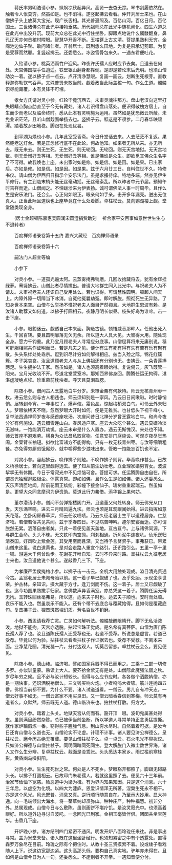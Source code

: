 <!-- { "loadSidebar": true } -->
　　蒋氏率男明浩请小参。飒飒凉秋起异风。高贤一去杳无踪。琴书剑履依然在。触著令人怅莫穷。然虽如是。也不消得。遂竖起拂云看看。仲开刘居士来也。在山僧拂子头上放莫大宝光。现广长舌相。其光普遍照及。百亿山河。百亿日月。百亿国土。三世诸佛总在此光中接物垂慈。历代祖师总在此光中随机阐化。四生六道总在此光中出没升沉。现前大众总在此光中行住坐卧。脚跟点地说什么髑髅翻身。鼻孔辽天亦何贵棺材瞠眼。智慧华开香不断。玉楼筵上古文清。菩提果熟利无穷。金阁池边仙子聚。敢问诸仁者。开翁居士。既到恁么田地。为复是夙承记莂耶。为复是受荐而然耶。复竖起拂云。还委悉么。冰姿雪骨包来久。一遇东君便吐花。

　　入殓请小参。桃英洒雨竹户迎风。昨夜许氏孺人应时应节去矣。且道去在何处。天宫佛国摆手任逍遥。铁壁银山翻身都靠倒。是即是若论末后光明。也须山僧助汝一着。遂以拂子点一点云。点开清净慧眼。复画一画云。划断生死根芽。直教释迦弥勒饮气吞声。文殊普贤未敢当前。觑着政当此际盖棺一句。作么生道。髑髅识尽能藏覆。本有灵锋不可埋。

　　孝女方氏请对灵小参。红轮毕竟沉西去。未审灵魂往那方。盘山老汉向这里打失眼睛点胸点肋直至于今无有藏处。诸人若识得盘山落处。便识得敬槐方居士。自生而少而老以及临命终时。悉从此本有灵明施为运用。虽然如是犹恐微云所蔽。未免业识茫茫。且听山僧觌面举扬去也。竖拂子云。秪这是不须参。二月春华映碧潭。踏着故乡田地稳。脚跟在处现优昙。

　　到平湖为焕也小参。几年此室受香斋。今日升堂话去来。人去茫茫不复返。果然鲍老送灯台。若是正念修行底不在此论。何故他知。如来者无所从来。亦无所去。既无来去。则无生死。无生死。则无轮回。无轮回。则无天宫地狱。无天宫地狱。则无爱憎好丑等相。无爱憎好丑等相。谁是佛谁是众生。即欲觅其佛众生名字了不可得。故我焕也上座。未出家时如是修。如是信。如是因。如是果。已出家后。亦如是修。如是信。如是因。如是果。兹于六月廿三日。自料住世不久。特修书仪。请山僧为伊西归日指示个安乐法门。虽是求搔待痒。特地多端。然亦见伊生平修行。有主到临末梢头能无丝毫动摇。无丝毫紊乱。所以昨者中元节届。预知午时吉祥而逝。山僧闻之。不惮跋涉来为伊表扬。诚可谓佛法人事一时周毕。且作么生是安乐法门。还会么。心正何如眼正。眼亲何如手亲。击开多年漏壳。迸出无位真人。正当此际且道焕也上座毕竟在什么处着脚。卓柱杖云。莫向鹦湖楼上觑。堂堂随类现全身。

　　(居士金超顿陈嘉惠吴圆润宋圆澄捐赀助刻
　祈合家平安百事如意世世生生心不退转者)

　　百痴禅师语录卷第十五终
嘉兴大藏经　百痴禅师语录


　　百痴禅师语录卷第十六

　　嗣法门人超宣等编

　　小参下

　　对灵小参。一道孤光逼太阿。云蒸雾掩弗销磨。几回收拾藏将去。犹有余辉挂绿萝。蓦竖拂云。山僧此者尽情撒出。普请大地群生同入此光中。与祝老夫人为不请友。未审祝老夫人还识自己受用处么。若也识得。可谓慧性圆明。顿超人间天上。内障外障一切障当下冰消。自冤他冤曩劫冤。即时解脱。照彻死生无异路。了知身世本来空。山僧与么举扬不惟祝老夫人面目俨然抑且。大地群生恩波有赖。是汝诸人助荐又如何道。以拂子打圆相云。夜静月明长似昼。枝头好鸟为谁啼。击一击下座。

　　小参。眼豁迷云。觑透自己本来面。胸悬古镜。顿悟威音那畔人。任他出死入生。千回百转。要且圆明廓落无欠无余。所以道大人具大见。大智得大用。随处现全身。愿力千钧重。此乃宝月顾老夫人寻常应分底事。山僧屈算将来无庸别说。秪可肝胆相照共作证明而已。若是凡夫之见。便计有生有死有得有失有苦有乐有聚有散。头头系绊处处乖宗。逗到识尽计穷如何解得相应。兹当入殓之际。锦花红簇簇。孝子哭哀哀。汝且道顾老夫人与从上佛祖还有分别也无。击拂云。一朵青莲捧两足。生生拥护法王家。然虽如是。诸人也须高着眼始得。复说偈云。灰飞葭管一阳来。宝月光收晓不开。尽道北堂萱室冷。那知西界佛身回。腾腾任运无拘碍。湛湛虚凝绝点埃。珍重幕前枕块者。呼天且莫泪盈腮。

　　除夜小参。僧问古人烹露地白牛分岁。未审金粟有何款待。师云无核青州枣一枚。进云恁么则与古人相违也。师云须知别是一家风。乃云日日闹啾啾。时时静悄悄。展转到今宵。一年事过了。爆声催。霜色晶。惊起梅梢双白鸟。可怜云外未归人。梦眼依稀天不晓。忽然梦眼大开时如何。便是无锥贫。也甘低头下视千峰小。复举法昌遇禅师岁夜与感首座吃汤。次座问昔日北禅分岁曾烹露地白牛。和尚今夜分岁有何施设。遇云腊雪连山白。春风透户寒。座云大众吃个甚么。遇云莫嫌冷淡无滋味。一饱能消万劫饥。座云未审是什么人置办。遇云无惭愧汉。来处也不知。师云首座不避艰劳。横身为众法昌私取官物。任意安排门庭施设。可观岁夜尽觉热闹。金粟臂长袖短。拟欲比富诸方不能得构。只有一枚无核青州枣。与汝等细嚼粗餐。亦免得穷厮煎饿厮炒。就中嚼得些少滋味出来。管教一饱能忘百饥也不定。

　　对灵小参。竖起拂云。唤作拂子则触。不唤作拂子则背。毕竟唤作甚么。已故义桥徐居士。若向这里觑得透去。便了知从前生幼壮老。立业理家婚男育女。波波挈挈无有休期。今日于常寂光中不见烦恼可舍。菩提可求。任运腾腾自由自在。所谓灵光独耀迥脱根尘。体露真常。即如如佛。且作么生是如如佛。诸人还委悉么。天乐声清匝地闻。阶前花雨正缤纷。彩幢下接金仙子。璚树重重起瑞云。然虽如是。更望大众同念摩诃为伊资助。莫道此行力弗借。添华锦上果何妨。

　　董尔潜请小参。僧问不劳弹指楼阁门开。且道董父何处转身。师云佛光从口发。天乐满空鸣。进云三月晴风遍九垓。师云也须是耳观眼闻始得。进云指挥如意天花落。坐卧闲房春草深。师云任汝啧啧。乃云久征老居士生平以道德居身。仁慈济物。若僧若俗共见共闻。兹于季春四日。不见病苦呻吟。遽尔安寝而逝。亦可谓脱然无累。洒落自由者矣。只此一着便见盖天盖地。亘古亘今。上与诸佛同源。下与群生合命。头头不昧。无文铁印向空抛。刹刹相通。折角泥牛连夜吼。仙乐送归清泰国。好风吹上紫金莲。其受用至而且深。又岂待予言赘赘乎。事弗获已。带累山僧来这里。说白道黄也。是对会走路人重宣个路引。还识路引么。五里一亭十里一铺。游遍大千何曾动步。花谢花开唯自知。去时不异来时路。呈拄杖云九征老居士来也。汝且道他说个甚么。遂敲香几三下。下座。

　　为孝廉严孟侯掩棺小参。以拂子击一击云。全机大用触处现成。溢目清光贯通今古。孟翁老居士未闯母胎以前。这一着子早已觑破了也。及乎处胎。示现坐享世荣。护丛林。亲知识。摄大藏于方寸。逢刀剑而不伤。这一着子。居士又已觑破了也。迄今功圆果熟撒手归家。念佛数声异香满室。亦总凭这一着子。腾腾任运无碍无拘。玉转珠回丝毫弗易。所以道。适来夫子时也。适去夫子顺也。安时而处顺。哀乐不能入也。然虽哀乐不能入。还有个带不去底合与覆藏始得。且如何是覆藏底句。复击拂子云。狸首斑然埋幻质。芳名百世不销磨。

　　小参。西孟请我荐亡灵。亡灵如何解听法。髑髅敲醒眼睛开。脚下无私活泼泼。地狱不能拘。天宫亦透脱。拈起宝珠正觉成。是名希有真菩萨。山僧为唐门陈氏孺人荐了也。汝且道陈氏孺人还受荐也无。若道不受荐。所说总是虚言。若道已受荐。毕竟以何为验。拈拄杖云看看拄杖子作证据去也。受荐不受荐。不离本来面。业净慧花圆。清光凝一片。分付达观人。切莫苦留恋。卓拄杖云会么。要见便见。

　　除夜小参。德山棒。临济喝。譬如国家兵器不得已而用之。三乘十二部一切修多罗。亦似训童蒙。熟读上大人。要芥拾金紫无有是处。山僧际此魔强法弱之秋。岁尽年穷之候。且不必与汝计短较长。但得与么应节应时。各各做个洒脱衲僧。亦是一期快事。还识洒脱衲僧么。三文钱买响火炮。小者呜呜大者啸。筋斗连抛四五番。佛祖当前都不要。为什么不要。诸人试道道看。一僧云。男儿自有冲天志。一僧云好事不如无。一僧云富家不用买良田。又一僧云暗香春信到寒梅。师云莫有再道者么。众默然。师云既无人道。德山临济来也。拈拄杖打散。归方丈。

　　对灵小参。踏着上头关。地狱天宫从何而有。豁开顶　眼。波旬鬼属甚处得来。虽则满目纷然杂陈。总已被伊当前坐断。所以学道人寻常单持正念勇猛提撕。就作家炉鞴鍜炼一番。窃得些子腥臊气息。到山穷水尽时。自然着着可据。是汝今日还肯山僧与么道也无。山僧论实不论虚。计理不计事。诸人要见济公禅德么。呈拄杖云。磨今历古绝无覆藏。要见山僧拄杖子么。卓一卓云。石火电光不容拟议。只如济公禅德与山僧拄杖子。同明同暗同死同生。登大解脱门入微尘数世界海。诸人又作么生分辨。复卓拄杖云。觌面是没乖张。头头悉达本家乡。雨过槛前寒桂影。黄昏幽鸟噪斜阳。

　　对灵小参。生生死死世之常。何处是人不死乡。梦眼豁开都照了。脚跟无碍路头长。以拂子打圆相云。已故印门朱老孺人。若就这里照了去。便见六十三年前。治家节俭恤下宽慈。险恶道中为梁为楫。有为界内知果知因。只是这个消息。六十三年后。以虚空为化境。以四大为蘧庐。恩爱识情浑无所著。涅槃生死永不相干。亦是这个风光。风光既普。消息又真。逆行顺行随意自在。乃至示大妙用。显大神通。向一毛端倾出大海水。将一茎草纳却须弥山。种种庄严。种种福慧。初非分外。总属现成。山僧今日与么敷陈。虽则画饼不堪疗饥。是汝灵寂光中。也须高着眼好。所以道外边寻讨自波吒。一念回光已到家。金相玉毫皆伴侣。团圞共坐宝莲华。击香几下座。

　　开炉晚小参。诸方结制四门紧密不通风。明发开炉八面玲珑任来往。非是事出寻常。盖为寮堂未备。诸人既在这里坐卧经行。也须知紧密之中有个透露处。直得森罗万象尽在目前。玲珑之际有个把住时。从教十圣三贤摸索不着。设或矮子看戏随人上下。说这边宽那边紧。这头高那头低。要构自己真实地。驴年亦未得在。且如何是山僧今日为人一句。还委悉么。不逢别者不开拳。一遇知音便分付。

